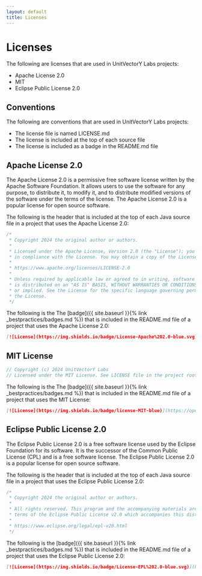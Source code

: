 ```yaml
---
layout: default
title: Licenses
---
```


# Licenses

The following are licenses that are used in UnitVectorY Labs projects:

- Apache License 2.0
- MIT
- Eclipse Public License 2.0

## Conventions

The following are conventions that are used in UnitVectorY Labs projects:

- The license file is named LICENSE.md
- The license is included at the top of each source file
- The license is included as a badge in the README.md file

## Apache License 2.0

The Apache License 2.0 is a permissive free software license written by the Apache Software Foundation.  It allows users to use the software for any purpose, to distribute it, to modify it, and to distribute modified versions of the software under the terms of the license.  The Apache License 2.0 is a popular license for open source software.

The following is the header that is included at the top of each Java source file in a project that uses the Apache License 2.0:

```java
/*
 * Copyright 2024 the original author or authors.
 *
 * Licensed under the Apache License, Version 2.0 (the "License"); you may not use this file except
 * in compliance with the License. You may obtain a copy of the License at
 *
 * https://www.apache.org/licenses/LICENSE-2.0
 *
 * Unless required by applicable law or agreed to in writing, software distributed under the License
 * is distributed on an "AS IS" BASIS, WITHOUT WARRANTIES OR CONDITIONS OF ANY KIND, either express
 * or implied. See the License for the specific language governing permissions and limitations under
 * the License.
 */
```

The following is the The [badge]({{ site.baseurl }}{% link _bestpractices/badges.md %}) that is included in the README.md file of a project that uses the Apache License 2.0:

```markdown
[![License](https://img.shields.io/badge/License-Apache%202.0-blue.svg)](https://opensource.org/licenses/Apache-2.0)
```

## MIT License

```go
// Copyright (c) 2024 UnitVectorY Labs
// Licensed under the MIT License. See LICENSE file in the project root for full license information.
```

The following is the The [badge]({{ site.baseurl }}{% link _bestpractices/badges.md %}) that is included in the README.md file of a project that uses the MIT License:

```markdown
[![License](https://img.shields.io/badge/license-MIT-blue)](https://opensource.org/licenses/MIT)
```

## Eclipse Public License 2.0

The Eclipse Public License 2.0 is a free software license used by the Eclipse Foundation for its software.  It is the successor of the Common Public License (CPL) and is a free software license.  The Eclipse Public License 2.0 is a popular license for open source software.

The following is the header that is included at the top of each Java source file in a project that uses the Eclipse Public License 2.0:

```java
/*
 * Copyright 2024 the original author or authors.
 *
 * All rights reserved. This program and the accompanying materials are made available under the
 * terms of the Eclipse Public License v2.0 which accompanies this distribution and is available at
 *
 * https://www.eclipse.org/legal/epl-v20.html
 */
```

The following is the [badge]({{ site.baseurl }}{% link _bestpractices/badges.md %}) that is included in the README.md file of a project that uses the Eclipse Public License 2.0:

```markdown
[![License](https://img.shields.io/badge/License-EPL%202.0-blue.svg)](https://www.eclipse.org/legal/epl-v20.html)
```
